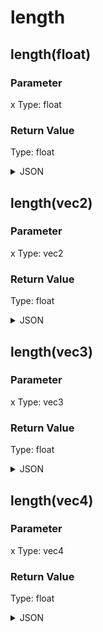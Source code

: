 # length

## length(float)

### Parameter

x
  Type: float

### Return Value

  Type: float

<details><summary>JSON</summary>

```
{
  "Type": "length(float)",
  "Name": "length(float)",
  "Category": 1,
  "InputPins": [
    {
      "Connection": null,
      "Id": "x",
      "Type": "float"
    }
  ],
  "OutputPins": [
    {
      "Id": "",
      "Type": "float"
    }
  ]
}
```

</details>

## length(vec2)

### Parameter

x
  Type: vec2

### Return Value

  Type: float

<details><summary>JSON</summary>

```
{
  "Type": "length(vec2)",
  "Name": "length(vec2)",
  "Category": 1,
  "InputPins": [
    {
      "Connection": null,
      "Id": "x",
      "Type": "vec2"
    }
  ],
  "OutputPins": [
    {
      "Id": "",
      "Type": "float"
    }
  ]
}
```

</details>

## length(vec3)

### Parameter

x
  Type: vec3

### Return Value

  Type: float

<details><summary>JSON</summary>

```
{
  "Type": "length(vec3)",
  "Name": "length(vec3)",
  "Category": 1,
  "InputPins": [
    {
      "Connection": null,
      "Id": "x",
      "Type": "vec3"
    }
  ],
  "OutputPins": [
    {
      "Id": "",
      "Type": "float"
    }
  ]
}
```

</details>

## length(vec4)

### Parameter

x
  Type: vec4

### Return Value

  Type: float

<details><summary>JSON</summary>

```
{
  "Type": "length(vec4)",
  "Name": "length(vec4)",
  "Category": 1,
  "InputPins": [
    {
      "Connection": null,
      "Id": "x",
      "Type": "vec4"
    }
  ],
  "OutputPins": [
    {
      "Id": "",
      "Type": "float"
    }
  ]
}
```

</details>

